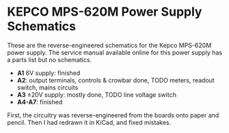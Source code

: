 # KEPCO MPS-620M Power Supply Schematics

These are the reverse-engineered schematics for the Kepco MPS-620M power supply. The service manual available online for this power supply has a parts list but no schematics.

- **A1** 6V supply: finished
- **A2**: output terminals, controls & crowbar done, TODO meters, readout switch, mains circuits
- **A3** ±20V supply: mostly done, TODO line voltage switch
- **A4-A7**: finished

First, the circuitry was reverse-engineered from the boards onto paper and pencil. Then I had redrawn it in KiCad, and fixed mistakes.
